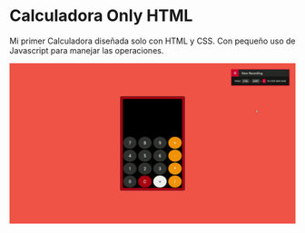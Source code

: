 # Calculadora Only HTML

Mi primer Calculadora diseñada solo con HTML y CSS.
Con pequeño uso de Javascript para manejar las operaciones.

![Demo de la calculadora](Assets/calculatorHTML-demo.gif) 
